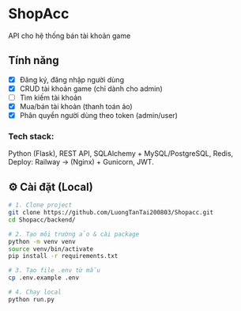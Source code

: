 # ShopAcc
API cho hệ thống bán tài khoản game
## Tính năng

- [x] Đăng ký, đăng nhập người dùng
- [x] CRUD tài khoản game (chỉ dành cho admin)
- [ ] Tìm kiếm tài khoản
- [x] Mua/bán tài khoản (thanh toán ảo)
- [x] Phân quyền người dùng theo token (admin/user)

### Tech stack:
Python (Flask), REST API, SQLAlchemy + MySQL/PostgreSQL, Redis, Deploy: Railway -> (Nginx) + Gunicorn, JWT.

## ⚙️ Cài đặt (Local)

```bash
# 1. Clone project
git clone https://github.com/LuongTanTai200803/Shopacc.git
cd Shopacc/backend/

# 2. Tạo môi trường ảo & cài package
python -m venv venv
source venv/bin/activate
pip install -r requirements.txt

# 3. Tạo file .env từ mẫu
cp .env.example .env

# 4. Chạy local
python run.py
